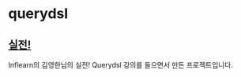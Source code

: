 # querydsl

## [실전! ](https://www.inflearn.com/course/querydsl-%EC%8B%A4%EC%A0%84)
Inflearn의 김영한님의 실전! Querydsl 강의를 들으면서 만든 프로젝트입니다.


